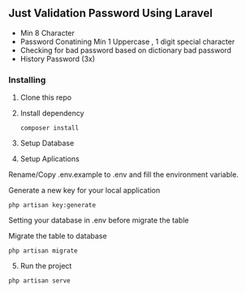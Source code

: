 ## Just Validation Password Using Laravel
- Min 8 Character
- Password Conatining Min 1 Uppercase , 1 digit special character
- Checking for bad password based on dictionary bad password
- History Password (3x)


### Installing

1. Clone this repo

2. Install dependency
   ```
   composer install
   ```

3. Setup Database

4. Setup Aplications

Rename/Copy .env.example to .env and fill the environment variable.

Generate a new key for your local application
```
php artisan key:generate
```
Setting your database in .env before migrate the table

Migrate the table to database
```
php artisan migrate

```
5. Run the project
```
php artisan serve
```
